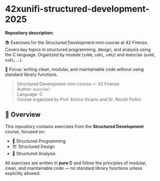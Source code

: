 # 42xunifi-structured-development-2025

**Repository description:**

📚 Exercises for the Structured Development mini-course at 42 Firenze.
Covers key topics in structured programming, design, and analysis using the C language.
Organized by module (`sd00`, `sd01`, `sd02`) and exercise (`ex00`, `ex01`, ...).

🧠 Focus: writing clean, modular, and maintainable code without using standard library functions.


> Structured Development mini-course — 42 Firenze  
> Author: `mcecchel`  
> Language: C  
> Course organized by Prof. Enrico Vicario and Dr. Nicolò Pollini


## 📌 Overview

This repository contains exercises from the **Structured Development** course, focused on:

- 🧠 Structured Programming
- 🏗️ Structured Design
- 🧮 Structured Analysis

All exercises are written in **pure C** and follow the principles of modular, clean, and maintainable code — no standard library functions unless explicitly allowed.

